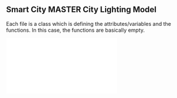 ## Smart City MASTER City Lighting Model

Each file is a class which is defining the attributes/variables and the functions. In this case, the functions are basically empty.

![Code](1_SimTech_class_E-Bike.py)
